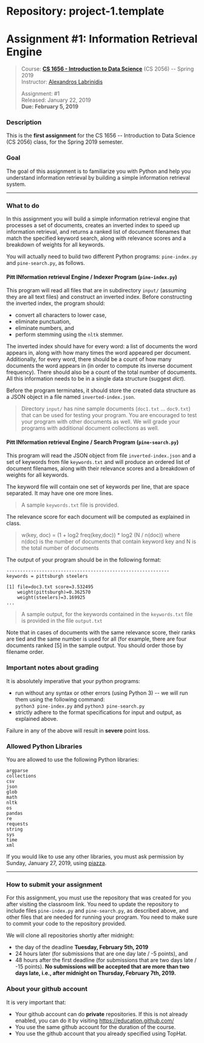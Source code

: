 # Repository: project-1.template
# Assignment #1: Information Retrieval Engine  

> Course: **[CS 1656 - Introduction to Data Science](http://cs1656.org)** (CS 2056) -- Spring 2019   
> Instructor: [Alexandros Labrinidis](http://labrinidis.cs.pitt.edu)  
> 
> Assignment: #1  
> Released: January 22, 2019  
> **Due:      February 5, 2019**

### Description
This is the **first assignment** for the CS 1656 -- Introduction to Data Science (CS 2056) class, for the Spring 2019 semester.

### Goal
The goal of this assignment is to familiarize you with Python and help you understand information retrieval by building a simple information retrieval system.

---

### What to do
In this assignment you will build a simple information retrieval engine that processes a set of documents, creates an inverted index to speed up information retrieval, and returns a ranked list of document filenames that match the specified keyword search, along with relevance scores and a breakdown of weights for all keywords.

You will actually need to build two different Python programs: `pine-index.py` and `pine-search.py`, as follows.

#### Pitt INformation retrieval Engine / Indexer Program (`pine-index.py`)
This program will read all files that are in subdirectory `input/` (assuming they are all text files) and construct an inverted index. Before constructing the inverted index, the program should:
* convert all characters to lower case,  
* eliminate punctuation,  
* eliminate numbers, and  
* perform stemming using the `nltk` stemmer.  

The inverted index should have for every word: a list of documents the word appears in, along with how many times the word appeared per document. Additionally, for every word, there should be a count of how many documents the word appears in (in order to compute its inverse document frequency). There should also be a count of the total number of documents. All this information needs to be in a single data structure (suggest *dict*).

Before the program terminates, it should store the created data structure as a JSON object in a file named `inverted-index.json`. 

> Directory `input/` has nine sample documents (`doc1.txt` ... `doc9.txt`) that can be used for testing your program. You are encouraged to test your program with other documents as well. We will grade your programs with additional document collections as well. 
>

#### Pitt INformation retrieval Engine / Search Program (`pine-search.py`)
This program will read the JSON object from file `inverted-index.json` and a set of keywords from file `keywords.txt` and will produce an ordered list of document filenames, along with their relevance scores and a breakdown of weights for all keywords.

The keyword file will contain one set of keywords per line, that are space separated. It may have one ore more lines.
> A sample `keywords.txt` file is provided.
>

The relevance score for each document will be computed as explained in class. 
> w(key, doc) = (1 + log2 freq(key,doc)) * log2 (N / n(doc))
> where n(doc) is the number of documents that contain keyword key and N is the total number of documents
>

The output of your program should be in the following format:

```
------------------------------------------------------------
keywords = pittsburgh steelers 

[1] file=doc3.txt score=3.532495
    weight(pittsburgh)=0.362570
    weight(steelers)=3.169925
...
```
> A sample output, for the keywords contained in the `keywords.txt` file is provided in the file `output.txt` 
>  

Note that in cases of documents with the same relevance score, their ranks are tied and the same number is used for all (for example, there are four documents ranked [5] in the sample output. You should order those by filename order. 

### Important notes about grading
It is absolutely imperative that your python programs:  
* run without any syntax or other errors (using Python 3) -- we will run them using the following command:  
`python3 pine-index.py`  and 
`python3 pine-search.py`
* strictly adhere to the format specifications for input and output, as explained above.     

Failure in any of the above will result in **severe** point loss. 


### Allowed Python Libraries
You are allowed to use the following Python libraries:
```
argparse
collections
csv
json
glob
math
nltk 
os
pandas
re
requests
string
sys
time
xml
```
If you would like to use any other libraries, you must ask permission by Sunday, January 27, 2019, using [piazza](http://cs1656.org).

---

### How to submit your assignment
For this assignment, you must use the repository that was created for you after visiting the classroom link. You need to update the repository to include files `pine-index.py` and `pine-search.py`, as described above, and other files that are needed for running your program. You need to make sure to commit your code to the repository provided. 

We will clone all repositories shortly after midnight:  
* the day of the deadline **Tuesday, February 5th, 2019**
* 24 hours later (for submissions that are one day late / -5 points), and  
* 48 hours after the first deadline (for submissions that are two days late / -15 points). 
**No submissions will be accepted that are more than two days late, i.e., after midnight on Thursday, February 7th, 2019.**

### About your github account
It is very important that:  
* Your github account can do **private** repositories. If this is not already enabled, you can do it by visiting <https://education.github.com/>  
* You use the same github account for the duration of the course.  
* You use the github account that you already specified using TopHat.    
